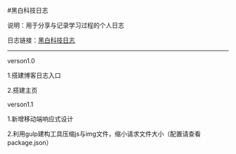 #黑白科技日志

说明：用于分享与记录学习过程的个人日志

日志链接：[黑白科技日志](http://huanglihang.cn)

***
verson1.0

1.搭建博客日志入口

2.搭建主页

verson1.1

1.新增移动端响应式设计

2.利用gulp建构工具压缩js与img文件，缩小请求文件大小（配置请查看package.json）
